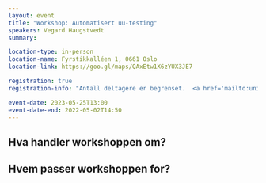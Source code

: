 ```yaml
---
layout: event
title: "Workshop: Automatisert uu-testing"
speakers: Vegard Haugstvedt
summary: 

location-type: in-person
location-name: Fyrstikkalléen 1, 0661 Oslo
location-link: https://goo.gl/maps/QAxEtw1X6zYUX3JE7

registration: true
registration-info: "Antall deltagere er begrenset.  <a href='mailto:universell.utforming@nav.no?subject=Påmelding til automatisert uu-testing workshop'>Ta kontakt med oss via epost</a> om du er interessert i å delta."

event-date: 2023-05-25T13:00
event-date-end: 2022-05-02T14:50
---
```

## Hva handler workshoppen om?


## Hvem passer workshoppen for?
